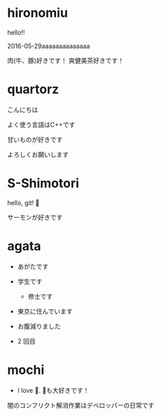 # hironomiu

hello!!

2016-05-29aaaaaaaaaaaaaa

肉(牛、豚)好きです！
爽健美茶好きです！

# quartorz

こんにちは

よく使う言語はC++です

甘いものが好きです

よろしくお願いします

# S-Shimotori

hello, git!
:sushi:

サーモンが好きです

# agata
- あがたです
- 学生です
  - 修士です
- 東京に住んでいます
- お腹減りました

- 2 回目

# mochi
- I love :sushi:.
:beer:も大好きです！

闇のコンフリクト解消作業はデベロッパーの日常です
